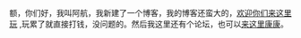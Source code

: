 额，你们好，我叫阿航，我新建了一个博客，我的博客还蛮大的，[欢迎你们来这里玩](http://39.105.40.75/) ,玩累了就直接打钱，没问题的。然后我这里还有个论坛，也可以[来这里康康](http://39.105.40.75:9999)。
